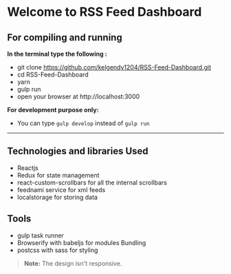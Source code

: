 Welcome to RSS Feed Dashboard
===================

For compiling and running
-------------------------

**In the terminal type the following :**

 - git clone https://github.com/kelgendy1204/RSS-Feed-Dashboard.git
 - cd RSS-Feed-Dashboard
 - yarn
 - gulp run
 - open your browser at http://localhost:3000

**For development purpose only:**
 - You can type `gulp develop` instead of `gulp run`

----------

Technologies and libraries Used
-------------------------
 - Reactjs
 - Redux for state management
 - react-custom-scrollbars for all the internal scrollbars
 - feednami service for xml feeds
 - localstorage for storing data

Tools
-------------
 - gulp task runner
 - Browserify with babeljs for modules Bundling
 - postcss with sass for styling

> **Note:** The design isn't responsive.
